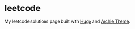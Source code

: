 # leetcode

My leetcode solutions page built with [Hugo](https://gohugo.io/) and [Archie Theme](https://github.com/athul/archie).
